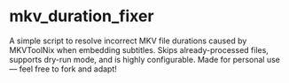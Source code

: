 # mkv_duration_fixer
A simple script to resolve incorrect MKV file durations caused by MKVToolNix when embedding subtitles. Skips already-processed files, supports dry-run mode, and is highly configurable. Made for personal use — feel free to fork and adapt!
